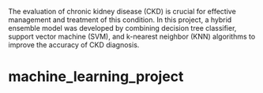 The evaluation of chronic kidney disease (CKD) is crucial for effective management and treatment of this condition.
In this project, a hybrid ensemble model was developed by combining decision tree classifier, support vector machine (SVM), and k-nearest neighbor (KNN) algorithms to improve the accuracy of CKD diagnosis.

# machine_learning_project
